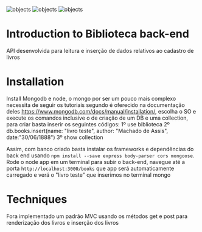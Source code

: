 ![objects](https://user-images.githubusercontent.com/53875554/176593886-1ecc2eea-d92d-4673-a0aa-c9490665bee4.jpg)
![objects](https://img.shields.io/static/v1?label=node&message=14.18.1&color=<COLOR>)
![objects](https://img.shields.io/static/v1?label=mongodb&message=5.0&color=<COLOR>)

# Introduction to Biblioteca back-end
API desenvolvida para leitura e inserção de dados relativos ao cadastro de livros

# Installation
Install Mongodb e node, o mongo por ser um pouco mais complexo necessita de seguir os tutoriais segundo é oferecido na documentação deles https://www.mongodb.com/docs/manual/installation/, escolha o SO e execute os comandos inclusive o de criação de um DB e uma collection, para criar basta inserir os seguintes códigos:
1º use biblioteca
2º db.books.insert(name: "livro teste", author: "Machado de Assis", date:"30/06/1888")
3º show collection

Assim, com banco criado basta instalar os frameworks e dependências do back end usando `npm install --save express body-parser cors mongoose`.
Rode o node app em um terminal para subir o back-end, navegue até a porta `http://localhost:3000/books` que app será automaticamente carregado e verá o "livro teste" que inserimos no terminal mongo

# Techniques
Fora implementado um padrão MVC usando os métodos get e post para renderização dos livros e inserção dos livros 
